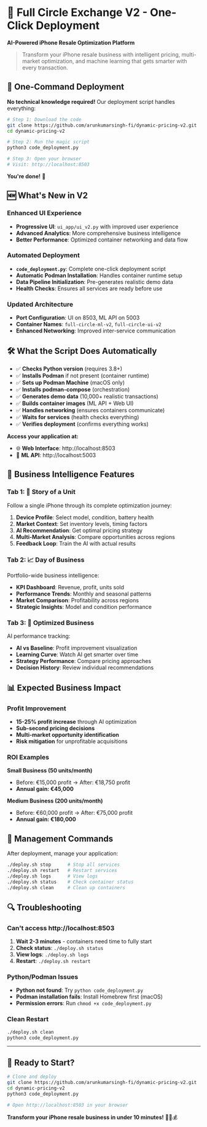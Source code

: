 # 🚀 Full Circle Exchange V2 - One-Click Deployment

**AI-Powered iPhone Resale Optimization Platform**

> Transform your iPhone resale business with intelligent pricing, multi-market optimization, and machine learning that gets smarter with every transaction.

## 🎯 One-Command Deployment

**No technical knowledge required!** Our deployment script handles everything:

```bash
# Step 1: Download the code
git clone https://github.com/arunkumarsingh-fi/dynamic-pricing-v2.git
cd dynamic-pricing-v2

# Step 2: Run the magic script  
python3 code_deployment.py

# Step 3: Open your browser
# Visit: http://localhost:8503
```

**You're done!** 🎉

## 🆕 What's New in V2

### Enhanced UI Experience
- **Progressive UI**: `ui_app/ui_v2.py` with improved user experience
- **Advanced Analytics**: More comprehensive business intelligence
- **Better Performance**: Optimized container networking and data flow

### Automated Deployment
- **`code_deployment.py`**: Complete one-click deployment script
- **Automatic Podman Installation**: Handles container runtime setup
- **Data Pipeline Initialization**: Pre-generates realistic demo data
- **Health Checks**: Ensures all services are ready before use

### Updated Architecture
- **Port Configuration**: UI on 8503, ML API on 5003 
- **Container Names**: `full-circle-ml-v2`, `full-circle-ui-v2`
- **Enhanced Networking**: Improved inter-service communication

## 🛠️ What the Script Does Automatically

- ✅ **Checks Python version** (requires 3.8+)
- ✅ **Installs Podman** if not present (container runtime)
- ✅ **Sets up Podman Machine** (macOS only)
- ✅ **Installs podman-compose** (orchestration)
- ✅ **Generates demo data** (10,000+ realistic transactions)
- ✅ **Builds container images** (ML API + Web UI)
- ✅ **Handles networking** (ensures containers communicate)
- ✅ **Waits for services** (health checks everything)
- ✅ **Verifies deployment** (confirms everything works)

**Access your application at:**
- 🌐 **Web Interface**: http://localhost:8503
- 🔧 **ML API**: http://localhost:5003

## 🧠 Business Intelligence Features

### Tab 1: 📱 Story of a Unit
Follow a single iPhone through its complete optimization journey:
1. **Device Profile**: Select model, condition, battery health
2. **Market Context**: Set inventory levels, timing factors
3. **AI Recommendation**: Get optimal pricing strategy
4. **Multi-Market Analysis**: Compare opportunities across regions
5. **Feedback Loop**: Train the AI with actual results

### Tab 2: 📈 Day of Business  
Portfolio-wide business intelligence:
- **KPI Dashboard**: Revenue, profit, units sold
- **Performance Trends**: Monthly and seasonal patterns
- **Market Comparison**: Profitability across regions
- **Strategic Insights**: Model and condition performance

### Tab 3: 🚀 Optimized Business
AI performance tracking:
- **AI vs Baseline**: Profit improvement visualization
- **Learning Curve**: Watch AI get smarter over time
- **Strategy Performance**: Compare pricing approaches
- **Decision History**: Review individual recommendations

## 📊 Expected Business Impact

### Profit Improvement
- **15-25% profit increase** through AI optimization
- **Sub-second pricing decisions** 
- **Multi-market opportunity identification**
- **Risk mitigation** for unprofitable acquisitions

### ROI Examples
**Small Business (50 units/month)**
- Before: €15,000 profit → After: €18,750 profit
- **Annual gain: €45,000**

**Medium Business (200 units/month)**
- Before: €60,000 profit → After: €75,000 profit  
- **Annual gain: €180,000**

## 🔧 Management Commands

After deployment, manage your application:

```bash
./deploy.sh stop      # Stop all services
./deploy.sh restart   # Restart services
./deploy.sh logs      # View logs
./deploy.sh status    # Check container status
./deploy.sh clean     # Clean up containers
```

## 🔍 Troubleshooting

### Can't access http://localhost:8503
1. **Wait 2-3 minutes** - containers need time to fully start
2. **Check status**: `./deploy.sh status`
3. **View logs**: `./deploy.sh logs`
4. **Restart**: `./deploy.sh restart`

### Python/Podman Issues
- **Python not found**: Try `python code_deployment.py`
- **Podman installation fails**: Install Homebrew first (macOS)
- **Permission errors**: Run `chmod +x code_deployment.py`

### Clean Restart
```bash
./deploy.sh clean
python3 code_deployment.py
```

---

## 🎉 Ready to Start?

```bash
# Clone and deploy
git clone https://github.com/arunkumarsingh-fi/dynamic-pricing-v2.git
cd dynamic-pricing-v2
python3 code_deployment.py

# Open http://localhost:8503 in your browser
```

**Transform your iPhone resale business in under 10 minutes!** 🚀📱💰
